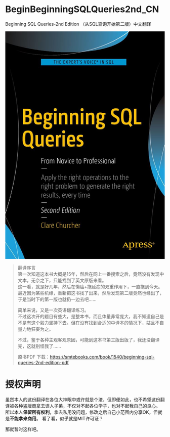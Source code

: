 # BeginBeginningSQLQueries2nd_CN
Beginning SQL Queries-2nd Edition （从SQL查询开始第二版）中文翻译

[![cover](img/cover.jpg)](cover.jpg)

>翻译序言  
>第一次知道这本书大概是15年，然后在网上一番搜索之后，竟然没有发现中文本，无奈之下，只能找到了英文原版来看。  
>这一看，就是好几年，然后在懒癌+拖延症的双重作用下，一直拖到今天。  
>最近因为某些机缘，重新把这书找了出来，然后发现第二版竟然也经出了，于是当时下的第一版也就扔一边去吧……  
>
>简单来说，又是一次英语翻译练习。  
>不过这次开的题目有些大，是整本书，而且体量非常庞大，我不知道自己是不是有这个毅力坚持下去。但在没有找到合适的中译本的情况下，姑且不自量力地狂妄为之。
>
>不过，鉴于各种主观客观原因，可能到这本书第三版出版了，我还没翻译完，这就别怪我了……
>
> 原书PDF 下载：https://smtebooks.com/book/1540/beginning-sql-queries-2nd-edition-pdf

# 授权声明
虽然本人的这份翻译在各位大神眼中或许就是个渣，但即便如此，也不希望这份翻译被各种盗版商拿去误人子弟，不仅对不起各位学子，也对不起我自己的良心。  
所以本人**保留所有权利**，拿去私用没问题，修改之后自己小范围内分享OK，但就是**不能拿来商用**。
看了看，似乎就是MIT许可证？

那就暂时这样吧。
